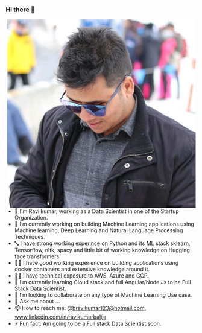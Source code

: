 ### Hi there 👋

<img src='1547058431229.jpeg' align='right' height='500px'>

- 🤠 I'm Ravi kumar, working as a Data Scientist in one of the Startup Organization.
- 🔭 I’m currently working on building Machine Learning applications using Machine learning, Deep Learning and Natural Language Processing Techniques.
- 🔤 I have strong working experince on Python and its ML stack sklearn, Tensorflow, nltk, spacy and little bit of working knowledge on Hugging face transformers.
- 🤾‍♂️ I have good working experience on building applications using docker containers and extensive knowledge around it.
- 👨‍💻 I have technical exposure to AWS, Azure and GCP.
- 🌱 I’m currently learning Cloud stack and full Angular/Node Js to be Full Stack Data Scientist.
- 👯 I’m looking to collaborate on any type of Machine Learning Use case.
- 💬 Ask me about ...
- 📫 How to reach me: @bravikumar123@hotmail.com, www.linkedin.com/in/ravikumarbalija
- ⚡ Fun fact: Am going to be a Full stack Data Scientist soon.

